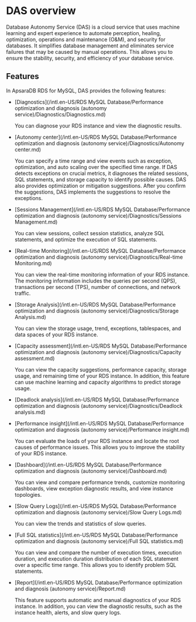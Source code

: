 # DAS overview

Database Autonomy Service \(DAS\) is a cloud service that uses machine learning and expert experience to automate perception, healing, optimization, operations and maintenance \(O&M\), and security for databases. It simplifies database management and eliminates service failures that may be caused by manual operations. This allows you to ensure the stability, security, and efficiency of your database service.

## Features

In ApsaraDB RDS for MySQL, DAS provides the following features:

-   [Diagnostics](/intl.en-US/RDS MySQL Database/Performance optimization and diagnosis (autonomy service)/Diagnostics/Diagnostics.md)

    You can diagnose your RDS instance and view the diagnostic results.

-   [Autonomy center](/intl.en-US/RDS MySQL Database/Performance optimization and diagnosis (autonomy service)/Diagnostics/Autonomy center.md)

    You can specify a time range and view events such as exception, optimization, and auto scaling over the specified time range. If DAS detects exceptions on crucial metrics, it diagnoses the related sessions, SQL statements, and storage capacity to identify possible causes. DAS also provides optimization or mitigation suggestions. After you confirm the suggestions, DAS implements the suggestions to resolve the exceptions.

-   [Sessions Management](/intl.en-US/RDS MySQL Database/Performance optimization and diagnosis (autonomy service)/Diagnostics/Sessions Management.md)

    You can view sessions, collect session statistics, analyze SQL statements, and optimize the execution of SQL statements.

-   [Real-time Monitoring](/intl.en-US/RDS MySQL Database/Performance optimization and diagnosis (autonomy service)/Diagnostics/Real-time Monitoring.md)

    You can view the real-time monitoring information of your RDS instance. The monitoring information includes the queries per second \(QPS\), transactions per second \(TPS\), number of connections, and network traffic.

-   [Storage Analysis](/intl.en-US/RDS MySQL Database/Performance optimization and diagnosis (autonomy service)/Diagnostics/Storage Analysis.md)

    You can view the storage usage, trend, exceptions, tablespaces, and data spaces of your RDS instance.

-   [Capacity assessment](/intl.en-US/RDS MySQL Database/Performance optimization and diagnosis (autonomy service)/Diagnostics/Capacity assessment.md)

    You can view the capacity suggestions, performance capacity, storage usage, and remaining time of your RDS instance. In addition, this feature can use machine learning and capacity algorithms to predict storage usage.

-   [Deadlock analysis](/intl.en-US/RDS MySQL Database/Performance optimization and diagnosis (autonomy service)/Diagnostics/Deadlock analysis.md)
-   [Performance insight](/intl.en-US/RDS MySQL Database/Performance optimization and diagnosis (autonomy service)/Performance insight.md)

    You can evaluate the loads of your RDS instance and locate the root causes of performance issues. This allows you to improve the stability of your RDS instance.

-   [Dashboard](/intl.en-US/RDS MySQL Database/Performance optimization and diagnosis (autonomy service)/Dashboard.md)

    You can view and compare performance trends, customize monitoring dashboards, view exception diagnostic results, and view instance topologies.

-   [Slow Query Logs](/intl.en-US/RDS MySQL Database/Performance optimization and diagnosis (autonomy service)/Slow Query Logs.md)

    You can view the trends and statistics of slow queries.

-   [Full SQL statistics](/intl.en-US/RDS MySQL Database/Performance optimization and diagnosis (autonomy service)/Full SQL statistics.md)

    You can view and compare the number of execution times, execution duration, and execution duration distribution of each SQL statement over a specific time range. This allows you to identify problem SQL statements.

-   [Report](/intl.en-US/RDS MySQL Database/Performance optimization and diagnosis (autonomy service)/Report.md)

    This feature supports automatic and manual diagnostics of your RDS instance. In addition, you can view the diagnostic results, such as the instance health, alerts, and slow query logs.


